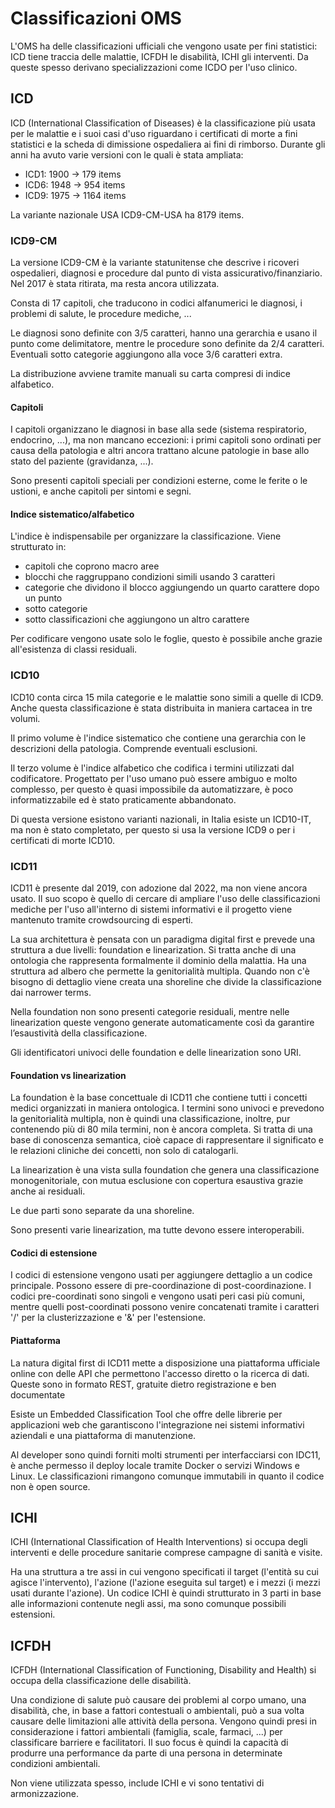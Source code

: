 # Classificazioni OMS

L'OMS ha delle classificazioni ufficiali che vengono usate per fini statistici: ICD tiene traccia delle malattie, ICFDH le disabilità, ICHI gli interventi. Da queste spesso derivano specializzazioni come ICDO per l'uso clinico.

## ICD

ICD (International Classification of Diseases) è la classificazione più usata per le malattie e i suoi casi d'uso riguardano i certificati di morte a fini statistici e la scheda di dimissione ospedaliera ai fini di rimborso. Durante gli anni ha avuto varie versioni con le quali è stata ampliata:

- ICD1: 1900 $\rightarrow$ 179 items
- ICD6: 1948 $\rightarrow$ 954 items
- ICD9: 1975 $\rightarrow$ 1164 items

La variante nazionale USA ICD9-CM-USA ha 8179 items.

### ICD9-CM

La versione ICD9-CM è la variante statunitense che descrive i ricoveri ospedalieri, diagnosi e procedure dal punto di vista assicurativo/finanziario. Nel 2017 è stata ritirata, ma resta ancora utilizzata.

Consta di 17 capitoli, che traducono in codici alfanumerici le diagnosi, i problemi di salute, le procedure mediche, ...

Le diagnosi sono definite con 3/5 caratteri, hanno una gerarchia e usano il punto come delimitatore, mentre le procedure sono definite da 2/4 caratteri. Eventuali sotto categorie aggiungono alla voce 3/6 caratteri extra.

La distribuzione avviene tramite manuali su carta compresi di indice alfabetico.

#### Capitoli

I capitoli organizzano le diagnosi in base alla sede (sistema respiratorio, endocrino, ...), ma non mancano eccezioni: i primi capitoli sono ordinati per causa della patologia e altri ancora trattano alcune patologie in base allo stato del paziente (gravidanza, ...).

Sono presenti capitoli speciali per condizioni esterne, come le ferite o le ustioni, e anche capitoli per sintomi e segni.

#### Indice sistematico/alfabetico

L'indice è indispensabile per organizzare la classificazione. Viene strutturato in:

- capitoli che coprono macro aree
- blocchi che raggruppano condizioni simili usando 3 caratteri
- categorie che dividono il blocco aggiungendo un quarto carattere dopo un punto
- sotto categorie
- sotto classificazioni che aggiungono un altro carattere

Per codificare vengono usate solo le foglie, questo è possibile anche grazie all'esistenza di classi residuali.

### ICD10

ICD10 conta circa 15 mila categorie e le malattie sono simili a quelle di ICD9. Anche questa classificazione è stata distribuita in maniera cartacea in tre volumi.

Il primo volume è l'indice sistematico che contiene una gerarchia con le descrizioni della patologia. Comprende eventuali esclusioni.

Il terzo volume è l'indice alfabetico che codifica i termini utilizzati dal codificatore. Progettato per l'uso umano può essere ambiguo e molto complesso, per questo è quasi impossibile da automatizzare, è poco informatizzabile ed è stato praticamente abbandonato.

Di questa versione esistono varianti nazionali, in Italia esiste un ICD10-IT, ma non è stato completato, per questo si usa la versione ICD9 o per i certificati di morte ICD10.

### ICD11

ICD11 è presente dal 2019, con adozione dal 2022, ma non viene ancora usato. Il suo scopo è quello di cercare di ampliare l'uso delle classificazioni mediche per l'uso all'interno di sistemi informativi e il progetto viene mantenuto tramite crowdsourcing di esperti.

La sua architettura è pensata con un paradigma digital first e prevede una struttura a due livelli: foundation e linearization. Si tratta anche di una ontologia che rappresenta formalmente il dominio della malattia. Ha una struttura ad albero che permette la genitorialità multipla. Quando non c'è bisogno di dettaglio viene creata una shoreline che divide la classificazione dai narrower terms.

Nella foundation non sono presenti categorie residuali, mentre nelle linearization queste vengono generate automaticamente così da garantire l’esaustività della classificazione.

Gli identificatori univoci delle foundation e delle linearization sono URI.

#### Foundation vs linearization

La foundation è la base concettuale di ICD11 che contiene tutti i concetti medici organizzati in maniera ontologica. I termini sono univoci e prevedono la genitorialità multipla, non è quindi una classificazione, inoltre, pur contenendo più di 80 mila termini, non è ancora completa. Si tratta di una base di conoscenza semantica, cioè capace di rappresentare il significato e le relazioni cliniche dei concetti, non solo di catalogarli.

La linearization è una vista sulla foundation che genera una classificazione monogenitoriale, con mutua esclusione con copertura esaustiva grazie anche ai residuali.

Le due parti sono separate da una shoreline.

Sono presenti varie linearization, ma tutte devono essere interoperabili.

#### Codici di estensione

I codici di estensione vengono usati per aggiungere dettaglio a un codice principale. Possono essere di pre-coordinazione di post-coordinazione. I codici pre-coordinati sono singoli e vengono usati peri casi più comuni, mentre quelli post-coordinati possono venire concatenati tramite i caratteri '/' per la clusterizzazione e '&' per l'estensione.

#### Piattaforma

La natura digital first di ICD11 mette a disposizione una piattaforma ufficiale online con delle API che permettono l'accesso diretto o la ricerca di dati. Queste sono in formato REST, gratuite dietro registrazione e ben documentate

Esiste un Embedded Classification Tool che offre delle librerie per applicazioni web che garantiscono l'integrazione nei sistemi informativi aziendali e una piattaforma di manutenzione.

Al developer sono quindi forniti molti strumenti per interfacciarsi con IDC11, è anche permesso il deploy locale tramite Docker o servizi Windows e Linux. Le classificazioni rimangono comunque immutabili in quanto il codice non è open source.

## ICHI

ICHI (International Classification of Health Interventions) si occupa degli interventi e delle procedure sanitarie comprese campagne di sanità e visite.

Ha una struttura a tre assi in cui vengono specificati il target (l'entità su cui agisce l'intervento), l'azione (l'azione eseguita sul target) e i mezzi (i mezzi usati durante l'azione). Un codice ICHI è quindi strutturato in 3 parti in base alle informazioni contenute negli assi, ma sono comunque possibili estensioni.

## ICFDH

ICFDH (International Classification of Functioning, Disability and Health) si occupa della classificazione delle disabilità.

Una condizione di salute può causare dei problemi al corpo umano, una disabilità, che, in base a fattori contestuali o ambientali, può a sua volta causare delle limitazioni alle attività della persona. Vengono quindi presi in considerazione i fattori ambientali (famiglia, scale, farmaci, ...) per classificare barriere e facilitatori. Il suo focus è quindi la capacità di produrre una performance da parte di una persona in determinate condizioni ambientali.

Non viene utilizzata spesso, include ICHI e vi sono tentativi di armonizzazione.